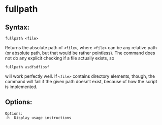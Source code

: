 # fullpath

## Syntax:

    fullpath <file>

Returns the absolute path of `<file>`, where `<file>` can be any relative path
(or absolute path, but that would be rather pointless). The command does not do
any explicit checking if a file actually exists, so

    fullpath asdfsdfiosf

will work perfectly well. If `<file>` contains directory elements, though, the
command will fail if the given path doesn’t exist, because of how the script is
implemented.

## Options:

    Options:
    -h  Display usage instructions
